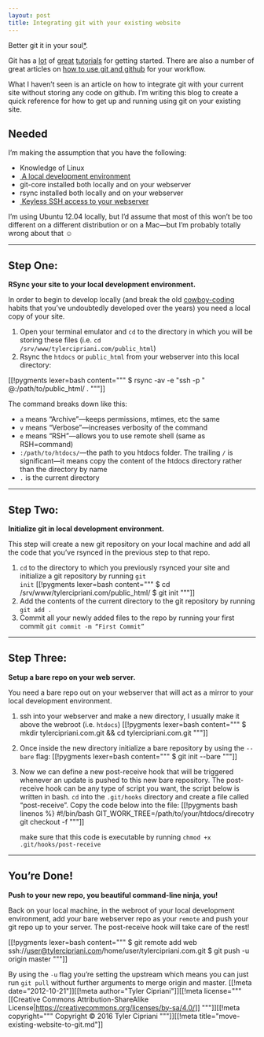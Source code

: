 ```yaml
---
layout: post
title: Integrating git with your existing website
---
```

Better git it in your soul<a href="http://www.youtube.com/watch?v=SPoK1lryfh4">*</a>.

Git has a <a href="https://bitly.com/bundles/matthewmccullough/1">lot</a> 
of <a href="http://try.github.com/levels/1/challenges/1">great</a> 
<a href="https://peepcode.com/products/git">tutorials</a> 
for getting started. There are also a number of great articles on 
<a href="http://daneden.github.com/github-workflow/">how to 
use git and github</a> for your workflow.

What I haven&#8217;t seen is an article on how to integrate git with your 
current site without storing any code on github. I&#8217;m writing this blog 
to create a quick reference for how to get up and running using git on your 
existing site.

<h2>Needed</h2>

I&#8217;m making the assumption that you have the following:
<ul>
<li>Knowledge of Linux</li>
<li>&shy;<a href="http://library.linode.com/lamp-guides/ubuntu-12.04-precise-pangolin">
A local development environment
</a></li>
<li>git-core installed both locally and on your webserver</li>
<li>rsync installed both locally and on your webserver</li>
<li>&shy;<a href="http://www.commandlinefu.com/commands/view/771/copy-your-ssh-public-key-on-a-remote-machine-for-passwordless-login-the-easy-way">
  Keyless SSH access to your webserver
</a></li>
</ul>
 
I&#8217;m using Ubuntu 12.04 locally, but I&#8217;d assume that most of this 
won&#8217;t be too different on a different distribution or on a Mac&#8212;but 
I&#8217;m probably totally wrong about that &#9786;

<hr>

<h2>Step One:</h2>
<strong>RSync your site to your local development environment.</strong> 

In order to begin to develop locally (and break the old <a href="http://www.bnj.com/cowboy-coding-pink-sombrero/">cowboy-coding</a> habits
that you&#8217;ve undoubtedly developed over the years) you need a local 
copy of your site.

 1. Open your terminal emulator and <code>cd</code> to the directory in which
    you will be storing these files (i.e. <code>cd /srv&shy;/www&shy;/tylercipriani.com&shy;/public_html</code>)
 2. Rsync the <code>htdocs</code> or <code>public_html</code> from your webserver
    into this local directory:

[[!pygments lexer=bash content="""
$ rsync -av -e "ssh -p <port>" <rsync-username>@<webserver>:/path/to/public_html/ .
"""]]

The command breaks down like this:
<ul>
    <li><code>a</code> means &#8220;Archive&#8221;&#8212;keeps permissions, mtimes, etc the same</li>
    <li><code>v</code> means &#8220;Verbose&#8221;&#8212;increases verbosity of the command</li>
    <li><code>e</code> means &#8220;RSH&#8221;&#8212;allows you to use remote shell (same as RSH=command)</li>
    <li><code>:/path/to/htdocs/</code>&#8212;the path to you htdocs folder. 
      The trailing <code>/</code> is significant&#8212;it means copy the 
      content of the htdocs directory rather than the directory by name</li>
    <li><code>.</code> is the current directory</li>
</ul>

<hr>

<h2>Step Two:</h2>
<strong>Initialize git in local development environment.</strong> 

This step will create a new git repository on your local machine and add all
the code that you&#8217;ve rsynced in the previous step to that repo.

 1. &shy;<code>cd</code> to the directory to which you previously rsynced 
    your site and initialize a git repository by running <code>git init</code>
    [[!pygments lexer=bash content="""
$ cd /srv/www/tylercipriani.com/public_html/
$ git init
"""]]
 2. Add the contents of the current directory to the git repository by running 
    <code>git add .</code>
 3. Commit all your newly added files to the repo by running your first 
    commit <code>git commit -m &#8220;First Commit&#8221;</code>

<hr>

<h2>Step Three:</h2>
<strong>Setup a bare repo on your web server.</strong> 

You need a bare repo out on your webserver that will act as a mirror to your 
local development environment.

 1. ssh into your webserver and make a new directory, I usually make it above 
    the webroot (i.e. <code>htdocs</code>)
    [[!pygments lexer=bash content="""
$ mkdir tylercipriani.com.git && cd tylercipriani.com.git
"""]]

 2. Once inside the new directory initialize a bare repository by using the 
    <code>--bare</code> flag:
    [[!pygments lexer=bash content="""
$ git init --bare
"""]]

 3. Now we can define a new post-receive hook that will be triggered whenever 
    an update is pushed to this new bare repository. The post-receive hook 
    can be any type of script you want, the script below is written in bash. 
    <code>cd</code> into the <code>.git/hooks</code> directory and create a 
    file called &#8220;post-receive&#8221;. Copy the code below into the file:
    [[!pygments bash linenos %}
#!/bin/bash
GIT_WORK_TREE=/path/to/your/htdocs/direcotry git checkout -f
"""]]

    make sure that this code is executable by running 
    <code>chmod +x .git/hooks/post-receive</code>

<hr>

<h2>You&#8217;re Done!</h2>
<strong>Push to your new repo, you beautiful command-line ninja, you!</strong> 

Back on your local machine, in the webroot of your local development environment, 
add your bare webserver repo as your <code>remote</code> and push your git 
repo up to your server. The post-receive hook will take care of the rest!

[[!pygments lexer=bash content="""
$ git remote add web ssh://user@tylercipriani.com/home/user/tylercipriani.com.git
$ git push -u origin master
"""]]

By using the <code>-u</code> flag you&#8217;re setting the upstream which means 
you can just run <code>git pull</code> without further arguments to merge 
origin and master.
[[!meta date="2012-10-21"]][[!meta author="Tyler Cipriani"]][[!meta license="""
[[Creative Commons Attribution-ShareAlike License|https://creativecommons.org/licenses/by-sa/4.0/]]
"""]][[!meta copyright="""
Copyright &copy; 2016 Tyler Cipriani
"""]][[!meta title="move-existing-website-to-git.md"]]
